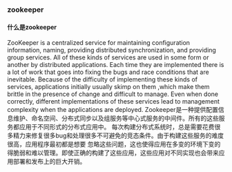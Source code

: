 ### zookeeper
#### 什么是zookeeper
ZooKeeper is a centralized service for maintaining configuration information, naming, providing distributed synchronization, and providing group services. All of these kinds of services are used in some form or another by distributed applications. Each time they are implemented there is a lot of work that goes into fixing the bugs and race conditions that are inevitable. Because of the difficulty of implementing these kinds of services, applications initially usually skimp on them ,which make them brittle in the presence of change and difficult to manage. Even when done correctly, different implementations of these services lead to management complexity when the applications are deployed.
    Zookeeper是一种提供配置信息维护、命名空间、分布式同步以及组服务等中心式服务的中间件。所有的这些服务都应用于不同形式的分布式应用中。
每次构建分布式系统时，总是需要花费很多精力来修复很多bug和处理很多不可避免的竞态条件。由于构建这些服务的难度很高，应用程序最初都是想要
忽略这些问题，这也使得应用在多变的环境下变的得脆弱和难以管理。即使正确的构建了这些应用，这些应用对不同实现也会带来应用部署和发布上的巨大开销。